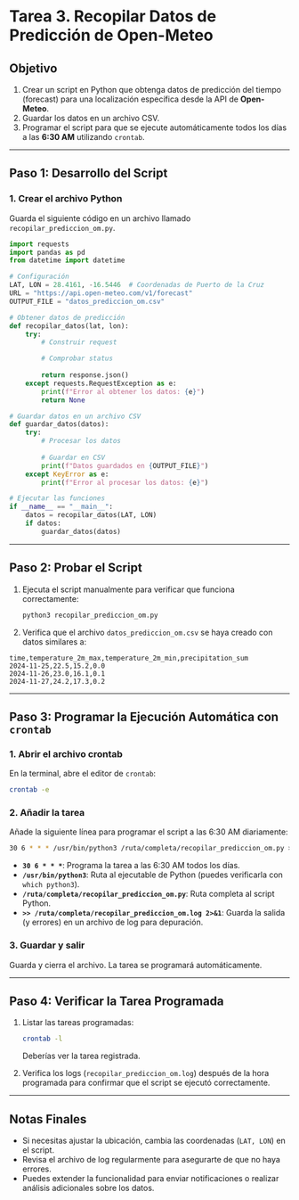 # Tarea 3. Recopilar Datos de Predicción de Open-Meteo

## **Objetivo**
1. Crear un script en Python que obtenga datos de predicción del tiempo (forecast) para una localización específica desde la API de **Open-Meteo**.
2. Guardar los datos en un archivo CSV.
3. Programar el script para que se ejecute automáticamente todos los días a las **6:30 AM** utilizando `crontab`.

---

## **Paso 1: Desarrollo del Script**

### **1. Crear el archivo Python**
Guarda el siguiente código en un archivo llamado `recopilar_prediccion_om.py`.

```python
import requests
import pandas as pd
from datetime import datetime

# Configuración
LAT, LON = 28.4161, -16.5446  # Coordenadas de Puerto de la Cruz
URL = "https://api.open-meteo.com/v1/forecast"
OUTPUT_FILE = "datos_prediccion_om.csv"

# Obtener datos de predicción
def recopilar_datos(lat, lon):
    try:
        # Construir request

        # Comprobar status
        
        return response.json()
    except requests.RequestException as e:
        print(f"Error al obtener los datos: {e}")
        return None

# Guardar datos en un archivo CSV
def guardar_datos(datos):
    try:
        # Procesar los datos
        
        # Guardar en CSV
        print(f"Datos guardados en {OUTPUT_FILE}")
    except KeyError as e:
        print(f"Error al procesar los datos: {e}")

# Ejecutar las funciones
if __name__ == "__main__":
    datos = recopilar_datos(LAT, LON)
    if datos:
        guardar_datos(datos)
```

---

## **Paso 2: Probar el Script**
1. Ejecuta el script manualmente para verificar que funciona correctamente:
   ```bash
   python3 recopilar_prediccion_om.py
   ```
2. Verifica que el archivo `datos_prediccion_om.csv` se haya creado con datos similares a:

```csv
time,temperature_2m_max,temperature_2m_min,precipitation_sum
2024-11-25,22.5,15.2,0.0
2024-11-26,23.0,16.1,0.1
2024-11-27,24.2,17.3,0.2
```

---

## **Paso 3: Programar la Ejecución Automática con `crontab`**

### **1. Abrir el archivo crontab**
En la terminal, abre el editor de `crontab`:
```bash
crontab -e
```

### **2. Añadir la tarea**
Añade la siguiente línea para programar el script a las 6:30 AM diariamente:
```bash
30 6 * * * /usr/bin/python3 /ruta/completa/recopilar_prediccion_om.py >> /ruta/completa/recopilar_prediccion_om.log 2>&1
```

- **`30 6 * * *`**: Programa la tarea a las 6:30 AM todos los días.
- **`/usr/bin/python3`**: Ruta al ejecutable de Python (puedes verificarla con `which python3`).
- **`/ruta/completa/recopilar_prediccion_om.py`**: Ruta completa al script Python.
- **`>> /ruta/completa/recopilar_prediccion_om.log 2>&1`**: Guarda la salida (y errores) en un archivo de log para depuración.

### **3. Guardar y salir**
Guarda y cierra el archivo. La tarea se programará automáticamente.

---

## **Paso 4: Verificar la Tarea Programada**
1. Listar las tareas programadas:
   ```bash
   crontab -l
   ```
   Deberías ver la tarea registrada.

2. Verifica los logs (`recopilar_prediccion_om.log`) después de la hora programada para confirmar que el script se ejecutó correctamente.

---

## **Notas Finales**
- Si necesitas ajustar la ubicación, cambia las coordenadas (`LAT, LON`) en el script.
- Revisa el archivo de log regularmente para asegurarte de que no haya errores.
- Puedes extender la funcionalidad para enviar notificaciones o realizar análisis adicionales sobre los datos.

